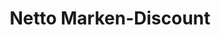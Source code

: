 ---
title: "Netto Marken-Discount"
url: /rathenow/netto-marken-discount-brandenburger-strasse/
shop: Supermarkt
---